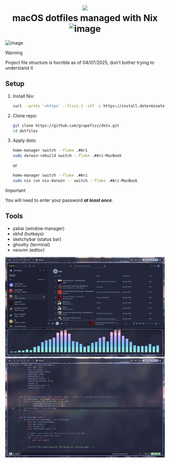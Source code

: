 <h1 align="center">
<img width="150px" src="https://github.com/user-attachments/assets/2bb2ceaf-5dbe-4c00-9a9c-7f95e754acc5" />
    <br>
        macOS dotfiles managed with Nix
    <br>
    <img width="200" alt="image" src="https://github.com/user-attachments/assets/fad90f0c-8dce-4ee3-867b-b76f771215a8">
</h1>

<img width="1710" alt="image" src="screenshots/1.png" />

> [!WARNING]  
> Project file structure is horrible as of 04/07/2025, don't bother trying to understand it

## Setup

1. Install Nix:
   ```bash
   curl --proto '=https' --tlsv1.2 -sSf -L https://install.determinate.systems/nix | sh -s -- install
   ```

2. Clone repo:
   ```bash
   git clone https://github.com/grapefizz/dots.git
   cd dotfiles
   ```

3. Apply dots:
    ```bash
    home-manager switch --flake .#Ari
    sudo darwin-rebuild switch --flake .#Ari-MacBook
    ```
    or
    ```bash
    home-manager switch --flake .#Ari
    sudo nix run nix-darwin -- switch --flake .#Ari-MacBook
    ```
  > [!IMPORTANT]  
  > You will need to enter your password ***at least once***.

## Tools

- yabai (window manager)
- skhd (hotkeys)
- sketchybar (status bar)
- ghostty (terminal)
- neovim (editor)

![Screenshot](screenshots/2.png)
![Screenshot](screenshots/3.png)

